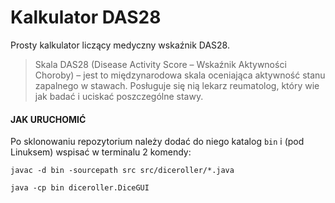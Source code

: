 # Kalkulator DAS28

Prosty kalkulator liczący medyczny wskaźnik DAS28.

> Skala DAS28 (Disease Activity Score – Wskaźnik Aktywności Choroby) – jest to międzynarodowa skala 
> oceniająca aktywność stanu zapalnego w stawach. Posługuje się nią lekarz reumatolog, który wie jak 
> badać i uciskać poszczególne stawy.



#### JAK URUCHOMIĆ

Po sklonowaniu repozytorium należy dodać do niego katalog `bin` i (pod Linuksem) wspisać w terminalu 2 komendy:

`javac -d bin -sourcepath src src/diceroller/*.java`

`java -cp bin diceroller.DiceGUI`
